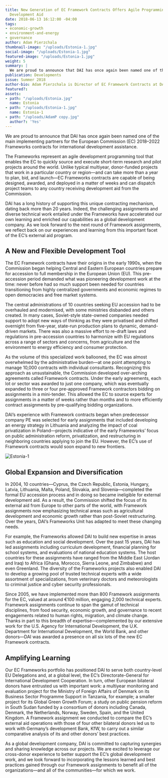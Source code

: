 ```yaml
---
title: New Generation of EC Framework Contracts Offers Agile Programming for European
  Development Aid
date: 2018-06-13 16:12:00 -04:00
tags:
- economic-growth
- environment-and-energy
- governance
author: Adam Pierzchala
thumbnail-image: "/uploads/Estonia-1.jpg"
social-image: "/uploads/Estonia-1.jpg"
featured-image: "/uploads/Estonia-1.jpg"
weight: 5
summary: |
  We are proud to announce that DAI has once again been named one of the main implementing partners for the European Commission (EC) 2018–2022 Frameworks contracts for international development assistance. 
publication: Developments
issue: Summer 2018
author-bio: Adam Pierzchala is Director of EC Framework Contracts at DAI.
featured?: 
assets:
- path: "/uploads/Estonia.jpg"
  name: Estonia
- path: "/uploads/Estonia-1.jpg"
  name: Estonia-1
- path: "/uploads/AdamP copy.jpg"
  author?: 'Yes'
---
```


We are proud to announce that DAI has once again been named one of the main implementing partners for the European Commission (EC) 2018–2022 Frameworks contracts for international development assistance. 

The Frameworks represent an agile development programming tool that enables the EC to quickly source and execute short-term research and pilot projects around the world. Unlike typical multiyear, donor-funded projects that work in a particular country or region—and can take more than a year to plan, bid, and launch—EC Frameworks contracts are capable of being designed, awarded, and deployed in a matter of weeks and can dispatch project teams to any country receiving development aid from the Commission. 






DAI has a long history of supporting this unique contracting mechanism, dating back more than 20 years. Indeed, the challenging assignments and diverse technical work entailed under the Frameworks have accelerated our own learning and enriched our capabilities as a global development company. As we look forward to the next round of Framework assignments, we reflect back on our experiences and learning from this important facet of the EC’s external aid program. 

## A New and Flexible Development Tool

The EC Framework contracts have their origins in the early 1990s, when the Commission began helping Central and Eastern European countries prepare for accession to full membership in the European Union (EU). This pre-accession period demanded what was pioneering development work at the time: never before had so much support been needed for countries transitioning from highly centralized governments and economic regimes to open democracies and free market systems.

The central administrations of 10 countries seeking EU accession had to be overhauled and modernised, with some ministries disbanded and others created. In many cases, Soviet-style state-owned companies needed support to adopt new ways of thinking as they were privatised and shifted overnight from five-year, state-run production plans to dynamic, demand-driven markets. There was also a massive effort to re-draft laws and regulations in pre-accession countries to harmonize with EU regulations across a range of sectors and concerns, from agriculture and the environment to energy efficiency and consumer protection.

As the volume of this specialized work ballooned, the EC was almost overwhelmed by the administrative burden—at one point attempting to manage 10,000 contracts with individual consultants. Recognizing this approach as unsustainable, the Commission developed over-arching agreements called Framework contracts. Under the early agreements, each lot or sector was awarded to just one company, which was eventually expanded to three or four pre-approved Framework contractors bidding on assignments in a mini-tender. This allowed the EC to source experts for assignments in a matter of weeks rather than months and to more efficiently contract assignments by pre-qualifying bidding organizations.

DAI’s experience with Framework contracts began when predecessor company PE was selected for early assignments that included developing an energy strategy in Lithuania and analyzing the impact of coal privatization in Poland—projects indicative of the early Frameworks’ focus on public administration reform, privatization, and restructuring in neighboring countries applying to join the EU. However, the EC’s use of Framework contracts would soon expand to new frontiers.

![Estonia-1](/uploads/Estonia-1.jpg "Tallinn, the capital of Estonia, which was one of the countries targeted by early EC Framework assignments focusing on decentralisation and democracy.")

## Global Expansion and Diversification

In 2004, 10 countries—Cyprus, the Czech Republic, Estonia, Hungary, Latvia, Lithuania, Malta, Poland, Slovakia, and Slovenia—completed the formal EU accession process and in doing so became ineligible for external development aid. As a result, the Commission shifted the focus of its external aid from Europe to other parts of the world, with Framework assignments now emphasizing technical areas such as agricultural development and economic growth rather than post-Soviet restructuring. Over the years, DAI’s Frameworks Unit has adapted to meet these changing needs.

For example, the Frameworks allowed DAI to build new expertise in areas such as education and social development. Over the past 15 years, DAI has led assignments including curriculum development, financial planning for school systems, and evaluations of national education systems. The host countries for these assignments have ranged from the Middle East (Jordan and Iraq) to Africa (Ghana, Morocco, Sierra Leone, and Zimbabwe) and even Greenland. The diversity of the Frameworks projects also enabled DAI to develop a growing pool of trusted technical experts with a wide assortment of specializations, from veterinary doctors and meteorologists to criminal justice and cyber security professionals.   

Since 2005, we have implemented more than 800 Framework assignments for the EC, valued at around €100 million, engaging 2,000 technical experts. Framework assignments continue to span the gamut of technical disciplines, from food security, economic growth, and governance to recent engagements related to human rights, migration, and climate change. Thanks in part to this breadth of expertise—complemented by our extensive work for the U.S. Agency for International Development, the U.K. Department for International Development, the World Bank, and other donors—DAI was awarded a presence on all six lots of the new EC Framework contracts. 

<script id="infogram_0_86feb80e-d767-484d-82a9-01774d1c755a" title="EC Frameworks" src="https://e.infogram.com/js/dist/embed.js?CBg" type="text/javascript"></script>

## Amplifying Learning

Our EC Frameworks portfolio has positioned DAI to serve both country-level EU Delegations and, at a  global level, the EC’s Directorate-General for International Development Cooperation. In turn, other European bilateral donors have entrusted us with important work: a multiyear monitoring and evaluation project for the Ministry of Foreign Affairs of Denmark on its Business Sector Programme Support in Tanzania, for example; a smaller project for its Global Green Growth Forum; a study on public pension reform in South Sudan funded by a consortium of donors including Canada, Denmark, the Netherlands, Norway, Sweden, Spain, and the United Kingdom. A Framework assignment we conducted to compare the EC’s external aid operations with those of four other bilateral donors led us to work with Germany’s development Bank, KfW, to carry out a similar comparative analysis of its and other donors’ best practices. 

As a global development company, DAI is committed to capturing synergies and sharing knowledge across our projects. We are excited to leverage our cross-donor experience to better support the EC’s global development work, and we look forward to incorporating the lessons learned and best practices gained through our Framework assignments to benefit all of the organizations—and all of the communities—for which we work.
